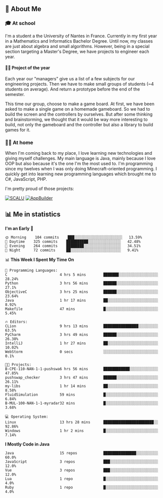 ## 👀 About Me

### 🎓 At school

I'm a student a the University of Nantes in France. Currently in my first year in a Mathematics and Informatics Bachelor Degree. Until now, my classes are just about algebra and small algorithms. However, being in a special section targeting a Master's Degree, we have projects to engineer each year. 

#### 🔧🔬 Project of the year

Each year our "managers" give us a list of a few subjects for our engineering projects. Then we have to make small groups of students (~4 students on average). And return a prototype before the end of the semester.

This time our group, choose to make a game board. At first, we have been asked to make a single game on a homemade gameboard. So we had to build the screen and the controllers by ourselves. 
But after some thinking and brainstorming, we thought that it would be way more interesting to build, not only the gameboard and the controller but also a library to build games for it.

### 👨‍💻 At home

When I'm coming back to my place, I love learning new technologies and giving myself challenges. My main language is Java, mainly because I love OOP but also because it's the one I'm the most used to. I'm programming since my twelves when I was only doing Minecraft-oriented programming.  I quickly get into learning new programming languages which brought me to C#, JavaScript, PHP. 

I'm pretty proud of those projects:

[![SCALU](https://github-readme-stats.vercel.app/api/pin?username=renardfute&repo=SCALU)](https://github.com/renardfute/scalu)
[![AppBuilder](https://github-readme-stats.vercel.app/api/pin?username=pulsedev2&repo=AppBuilder)](https://github.com/pulsedev2/AppBuilder)

## 📊 Me in statistics
<!--START_SECTION:waka-->
**I'm an Early 🐤** 

```text
🌞 Morning    104 commits    ███░░░░░░░░░░░░░░░░░░░░░░   13.59% 
🌆 Daytime    325 commits    ██████████░░░░░░░░░░░░░░░   42.48% 
🌃 Evening    264 commits    ████████░░░░░░░░░░░░░░░░░   34.51% 
🌙 Night      72 commits     ██░░░░░░░░░░░░░░░░░░░░░░░   9.41%

```


📊 **This Week I Spent My Time On** 

```text
💬 Programming Languages: 
C                        4 hrs 5 mins        ███████░░░░░░░░░░░░░░░░░░   28.24% 
Python                   3 hrs 56 mins       ██████░░░░░░░░░░░░░░░░░░░   27.1% 
ObjectiveC               3 hrs 25 mins       ██████░░░░░░░░░░░░░░░░░░░   23.64% 
Java                     1 hr 17 mins        ██░░░░░░░░░░░░░░░░░░░░░░░   8.92% 
Makefile                 47 mins             █░░░░░░░░░░░░░░░░░░░░░░░░   5.45%

🔥 Editors: 
CLion                    9 hrs 13 mins       ████████████████░░░░░░░░░   63.5% 
PyCharm                  3 hrs 49 mins       ██████░░░░░░░░░░░░░░░░░░░   26.38% 
IntelliJ                 1 hr 27 mins        ██░░░░░░░░░░░░░░░░░░░░░░░   10.02% 
WebStorm                 0 secs              ░░░░░░░░░░░░░░░░░░░░░░░░░   0.1%

🐱‍💻 Projects: 
B-CPE-110-NAN-1-1-pushswa6 hrs 56 mins       ████████████░░░░░░░░░░░░░   47.85% 
pushswap_checker         3 hrs 47 mins       ██████░░░░░░░░░░░░░░░░░░░   26.11% 
my-libs                  1 hr 14 mins        ██░░░░░░░░░░░░░░░░░░░░░░░   8.58% 
FluidSimulation          59 mins             █░░░░░░░░░░░░░░░░░░░░░░░░   6.84% 
B-MUL-100-NAN-1-1-myradar32 mins             █░░░░░░░░░░░░░░░░░░░░░░░░   3.68%

💻 Operating System: 
Linux                    13 hrs 28 mins      ███████████████████████░░   92.86% 
Windows                  1 hr 2 mins         █░░░░░░░░░░░░░░░░░░░░░░░░   7.14%

```

**I Mostly Code in Java** 

```text
Java                     15 repos            ███████████████░░░░░░░░░░   60.0% 
JavaScript               3 repos             ███░░░░░░░░░░░░░░░░░░░░░░   12.0% 
Vue                      3 repos             ███░░░░░░░░░░░░░░░░░░░░░░   12.0% 
Lua                      1 repo              █░░░░░░░░░░░░░░░░░░░░░░░░   4.0% 
Ruby                     1 repo              █░░░░░░░░░░░░░░░░░░░░░░░░   4.0%

```



<!--END_SECTION:waka-->
